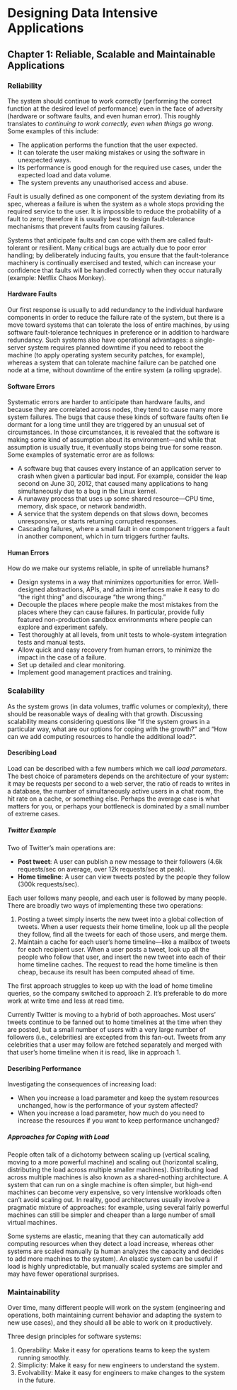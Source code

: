 # Designing Data Intensive Applications
## Chapter 1: Reliable, Scalable and Maintainable Applications

### Reliability
The system should continue to work correctly (performing the correct function at the desired level of performance)
even in the face of adversity (hardware or software faults, and even human error). This roughly translates to 
*continuing to work correctly, even when things go wrong*. Some examples of this include:

* The application performs the function that the user expected.
* It can tolerate the user making mistakes or using the software in unexpected ways.
* Its performance is good enough for the required use cases, under the expected load and data volume.
* The system prevents any unauthorised access and abuse.

Fault is usually defined as one component of the system deviating from its spec, whereas a failure is when the system
as a whole stops providing the required service to the user. It is impossible to reduce the probability of a fault to
zero; therefore it is usually best to design fault-tolerance mechanisms that prevent faults from causing failures.

Systems that anticipate faults and can cope with them are called fault-tolerant or resilient. Many critical bugs are
actually due to poor error handling; by deliberately inducing faults, you ensure that the fault-tolerance machinery
is continually exercised and tested, which can increase your confidence that faults will be handled correctly when
they occur naturally (example: Netflix Chaos Monkey).

#### Hardware Faults
Our first response is usually to add redundancy to the individual hardware components in order to reduce the failure
rate of the system, but there is a move toward systems that can tolerate the loss of entire machines, by using software
fault-tolerance techniques in preference or in addition to hardware redundancy. Such systems also have operational
advantages: a single-server system requires planned downtime if you need to reboot the machine (to apply operating 
system security patches, for example), whereas a system that can tolerate machine failure can be patched one node at a
time, without downtime of the entire system (a rolling upgrade).

#### Software Errors
Systematic errors are harder to anticipate than hardware faults, and because they are correlated across nodes, they
tend to cause many more system failures. The bugs that cause these kinds of software faults often lie dormant for a
long time until they are triggered by an unusual set of circumstances. In those circumstances, it is revealed that the
software is making some kind of assumption about its environment—and while that assumption is usually true, it
eventually stops being true for some reason. Some examples of systematic error are as follows:

* A software bug that causes every instance of an application server to crash when given a particular bad input.
For example, consider the leap second on June 30, 2012, that caused many applications to hang simultaneously due to a
bug in the Linux kernel.
* A runaway process that uses up some shared resource—CPU time, memory, disk space, or network bandwidth.
* A service that the system depends on that slows down, becomes unresponsive, or starts returning corrupted responses.
* Cascading failures, where a small fault in one component triggers a fault in another component, which in turn 
triggers further faults.

#### Human Errors
How do we make our systems reliable, in spite of unreliable humans?

* Design systems in a way that minimizes opportunities for error. Well-designed abstractions, APIs, and admin 
interfaces make it easy to do “the right thing” and discourage “the wrong thing.”
* Decouple the places where people make the most mistakes from the places where they can cause failures. In particular,
provide fully featured non-production sandbox environments where people can explore and experiment safely.
* Test thoroughly at all levels, from unit tests to whole-system integration tests and manual tests.
* Allow quick and easy recovery from human errors, to minimize the impact in the case of a failure.
* Set up detailed and clear monitoring.
* Implement good management practices and training.

### Scalability
As the system grows (in data volumes, traffic volumes or complexity), there should be reasonable ways of dealing with
that growth. Discussing scalability means considering questions like “If the system grows in a particular way, what are
our options for coping with the growth?” and “How can we add computing resources to handle the additional load?”.

#### Describing Load
Load can be described with a few numbers which we call *load parameters*. The best choice of parameters depends on the
architecture of your system: it may be requests per second to a web server, the ratio of reads to writes in a database,
the number of simultaneously active users in a chat room, the hit rate on a cache, or something else.
Perhaps the average case is what matters for you, or perhaps your bottleneck is dominated by a small number of extreme
cases.

##### Twitter Example
Two of Twitter’s main operations are:

* **Post tweet**: A user can publish a new message to their followers (4.6k requests/sec on average, over 12k requests/sec at peak).
* **Home timeline**: A user can view tweets posted by the people they follow (300k requests/sec).

Each user follows many people, and each user is followed by many people. There are broadly two ways of implementing 
these two operations:

1. Posting a tweet simply inserts the new tweet into a global collection of tweets. When a user requests their home 
timeline, look up all the people they follow, find all the tweets for each of those users, and merge them.
1. Maintain a cache for each user’s home timeline—like a mailbox of tweets for each recipient user. When a user posts
a tweet, look up all the people who follow that user, and insert the new tweet into each of their home timeline caches.
The request to read the home timeline is then cheap, because its result has been computed ahead of time.

The first approach struggles to keep up with the load of home timeline queries, so the company switched to approach 2.
It’s preferable to do more work at write time and less at read time.

Currently Twitter is moving to a hybrid of both approaches. Most users’ tweets continue to be fanned out to home 
timelines at the time when they are posted, but a small number of users with a very large number of followers 
(i.e., celebrities) are excepted from this fan-out. Tweets from any celebrities that a user may follow are fetched 
separately and merged with that user’s home timeline when it is read, like in approach 1.

#### Describing Performance
Investigating the consequences of increasing load:
* When you increase a load parameter and keep the system resources unchanged, how is the performance of your system affected?
* When you increase a load parameter, how much do you need to increase the resources if you want to keep performance unchanged?

##### Approaches for Coping with Load
People often talk of a dichotomy between scaling up (vertical scaling, moving to a more powerful machine) and scaling 
out (horizontal scaling, distributing the load across multiple smaller machines). Distributing load across multiple 
machines is also known as a shared-nothing architecture. A system that can run on a single machine is often simpler, 
but high-end machines can become very expensive, so very intensive workloads often can’t avoid scaling out. In reality,
good architectures usually involve a pragmatic mixture of approaches: for example, using several fairly powerful
machines can still be simpler and cheaper than a large number of small virtual machines.

Some systems are elastic, meaning that they can automatically add computing resources when they detect a load increase,
whereas other systems are scaled manually (a human analyzes the capacity and decides to add more machines to the 
system). An elastic system can be useful if load is highly unpredictable, but manually scaled systems are simpler and 
may have fewer operational surprises.

### Maintainability
Over time, many different people will work on the system (engineering and operations, both maintaining current
behavior and adapting the system to new use cases), and they should all be able to work on it productively.

Three design principles for software systems:

1. Operability: Make it easy for operations teams to keep the system running smoothly.
1. Simplicity: Make it easy for new engineers to understand the system.
1. Evolvability: Make it easy for engineers to make changes to the system in the future. 
